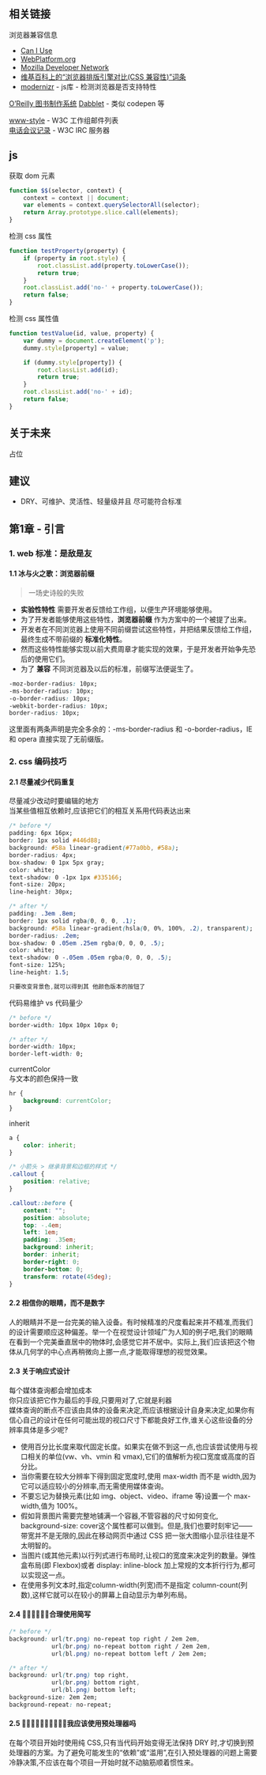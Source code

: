## 相关链接

浏览器兼容信息
- [Can I Use](http://caniuse.com)
- [WebPlatform.org](http://webplatform.org)
- [Mozilla Developer Network](http://developer.mozilla.org)
- [维基百科上的“浏览器排版引擎对比(CSS 兼容性)”词条](http://en.wikipedia.org/wiki/Comparison_of_layout_engines_(Cascading_Style_Sheets))
- [modernizr](https://modernizr.com/) - js库 - 检测浏览器是否支持特性

[O’Reilly 图书制作系统](https://atlas.oreilly.com/)
[Dabblet](http://dabblet.com/) - 类似 codepen 等

[www-style](http://lists.w3.org/Archives/Public/www-style) - W3C 工作组邮件列表  
[电话会议记录](http://irc.w3.org/) - W3C IRC 服务器
  
## js
获取 dom 元素
```js
function $$(selector, context) {
    context = context || document;
    var elements = context.querySelectorAll(selector);
    return Array.prototype.slice.call(elements);
}
```

检测 css 属性
```js
function testProperty(property) {
    if (property in root.style) {
        root.classList.add(property.toLowerCase());
        return true;
    }
    root.classList.add('no-' + property.toLowerCase());
    return false;
}
```

检测 css 属性值
```js
function testValue(id, value, property) {
    var dummy = document.createElement('p');
    dummy.style[property] = value;

    if (dummy.style[property]) {
        root.classList.add(id);
        return true;
    }
    root.classList.add('no-' + id);
    return false;
}
```

## 关于未来
占位

## 建议
- DRY、可维护、灵活性、轻量级并且 尽可能符合标准

## 第1章 - 引言
### 1. web 标准：是敌是友
#### 1.1 冰与火之歌：浏览器前缀

> 一场史诗般的失败

- **实验性特性** 需要开发者反馈给工作组，以便生产环境能够使用。
- 为了开发者能够使用这些特性，**浏览器前缀** 作为方案中的一个被提了出来。
- 开发者在不同浏览器上使用不同前缀尝试这些特性，并把结果反馈给工作组，最终生成不带前缀的 **标准化特性**。
- 然而这些特性能够实现以前大费周章才能实现的效果，于是开发者开始争先恐后的使用它们。
- 为了 **兼容** 不同浏览器及以后的标准，前缀写法便诞生了。

```css
-moz-border-radius: 10px; 
-ms-border-radius: 10px; 
-o-border-radius: 10px; 
-webkit-border-radius: 10px; 
border-radius: 10px;
```
这里面有两条声明是完全多余的：-ms-border-radius 和 -o-border-radius，IE 和 opera 直接实现了无前缀版。

### 2. css 编码技巧
#### 2.1 尽量减少代码重复
尽量减少改动时要编辑的地方  
当某些值相互依赖时,应该把它们的相互关系用代码表达出来

```css
/* before */
padding: 6px 16px;
border: 1px solid #446d88;
background: #58a linear-gradient(#77a0bb, #58a);
border-radius: 4px;
box-shadow: 0 1px 5px gray;
color: white;
text-shadow: 0 -1px 1px #335166;
font-size: 20px;
line-height: 30px;

/* after */
padding: .3em .8em;
border: 1px solid rgba(0, 0, 0, .1);
background: #58a linear-gradient(hsla(0, 0%, 100%, .2), transparent);
border-radius: .2em;
box-shadow: 0 .05em .25em rgba(0, 0, 0, .5);
color: white;
text-shadow: 0 -.05em .05em rgba(0, 0, 0, .5);
font-size: 125%;
line-height: 1.5;

只要改变背景色,就可以得到其 他颜色版本的按钮了
```

代码易维护 vs 代码量少
```css
/* before */
border-width: 10px 10px 10px 0;

/* after */
border-width: 10px;
border-left-width: 0;
```

currentColor  
与文本的颜色保持一致
```css
hr {
    background: currentColor;
}
```

inherit
```css
a {
    color: inherit;
}

/* 小箭头 > 继承背景和边框的样式 */
.callout {
    position: relative;
}

.callout::before {
    content: "";
    position: absolute;
    top: -.4em;
    left: 1em;
    padding: .35em;
    background: inherit;
    border: inherit;
    border-right: 0;
    border-bottom: 0;
    transform: rotate(45deg);
}
```

#### 2.2 相信你的眼睛，而不是数字
人的眼睛并不是一台完美的输入设备。有时候精准的尺度看起来并不精准,而我们的设计需要顺应这种偏差。举一个在视觉设计领域广为人知的例子吧,我们的眼睛在看到一个完美垂直居中的物体时,会感觉它并不居中。实际上,我们应该把这个物体从几何学的中心点再稍微向上挪一点,才能取得理想的视觉效果。

#### 2.3 关于响应式设计
每个媒体查询都会增加成本  
你只应该把它作为最后的手段,只要用对了,它就是利器  
媒体查询的断点不应该由具体的设备来决定,而应该根据设计自身来决定,如果你有信心自己的设计在任何可能出现的视口尺寸下都能良好工作,谁关心这些设备的分辨率具体是多少呢?

- 使用百分比长度来取代固定长度。如果实在做不到这一点,也应该尝试使用与视口相关的单位(vw、vh、vmin 和 vmax),它们的值解析为视口宽度或高度的百分比。
- 当你需要在较大分辨率下得到固定宽度时,使用 max-width 而不是 width,因为它可以适应较小的分辨率,而无需使用媒体查询。
- 不要忘记为替换元素(比如 img、object、video、iframe 等)设置一个 max-width,值为 100%。
- 假如背景图片需要完整地铺满一个容器,不管容器的尺寸如何变化, background-size: cover这个属性都可以做到。但是,我们也要时刻牢记——带宽并不是无限的,因此在移动网页中通过 CSS 把一张大图缩小显示往往是不太明智的。
- 当图片(或其他元素)以行列式进行布局时,让视口的宽度来决定列的数量。弹性盒布局(即 Flexbox)或者 display: inline-block 加上常规的文本折行行为,都可以实现这一点。
- 在使用多列文本时,指定column-width(列宽)而不是指定 column-count(列数),这样它就可以在较小的屏幕上自动显示为单列布局。

#### 2.4 􏱃􏱄􏱅􏱆􏱇􏱈合理使用简写
```css
/* before */
background: url(tr.png) no-repeat top right / 2em 2em,
            url(br.png) no-repeat bottom right / 2em 2em,
            url(bl.png) no-repeat bottom left / 2em 2em;

/* after */
background: url(tr.png) top right,
            url(br.png) bottom right,
            url(bl.png) bottom left;
background-size: 2em 2em;
background-repeat: no-repeat;
```

#### 2.5 􏱉􏰽􏱊􏱅􏱆􏱋􏱌􏱄􏰎􏱍我应该使用预处理器吗
在每个项目开始时使用纯 CSS,只有当代码开始变得无法保持 DRY 时,才切换到预处理器的方案。为了避免可能发生的“依赖”或“滥用”,在引入预处理器的问题上需要冷静决策,不应该在每个项目一开始时就不动脑筋顺着惯性来。
